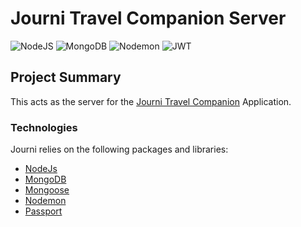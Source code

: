 # Journi Travel Companion Server
![NodeJS](https://img.shields.io/badge/node.js-6DA55F?style=for-the-badge&logo=node.js&logoColor=white)
![MongoDB](https://img.shields.io/badge/MongoDB-%234ea94b.svg?style=for-the-badge&logo=mongodb&logoColor=white)
![Nodemon](https://img.shields.io/badge/NODEMON-%23323330.svg?style=for-the-badge&logo=nodemon&logoColor=%BBDEAD)
![JWT](https://img.shields.io/badge/JWT-black?style=for-the-badge&logo=JSON%20web%20tokens)

## Project Summary
This acts as the server for the [Journi Travel Companion](https://github.com/RachelNurmi91/Journi) Application.

### Technologies
Journi relies on the following packages and libraries:
* [NodeJs](https://nodejs.org/en)
* [MongoDB](https://mongodb.com/)
* [Mongoose](https://mongoosejs.com/)
* [Nodemon](https://www.npmjs.com/package/nodemon)
* [Passport](https://www.passportjs.org/)

